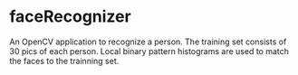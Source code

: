# faceRecognizer

An OpenCV application to recognize a person. The training set consists of 30 pics of each person. Local binary pattern histograms are used to match the faces to the trainning set.
